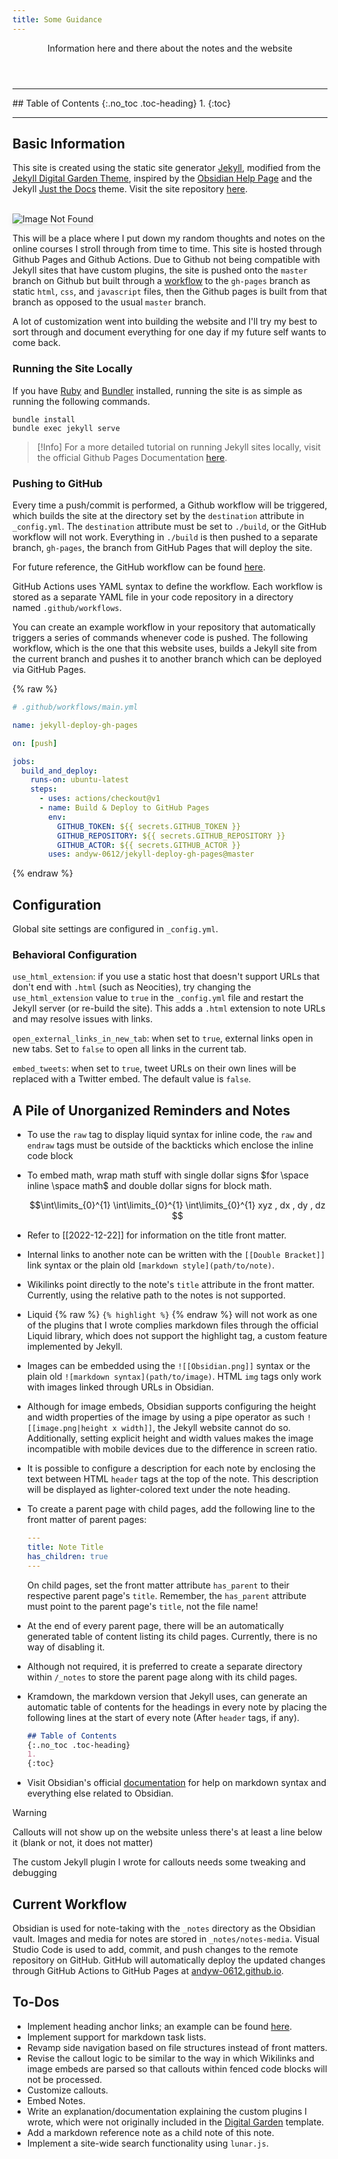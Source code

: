 ```yaml
---
title: Some Guidance
---
```

<header>
Information here and there about the notes and the website
</header>

<hr>
## Table of Contents
{:.no_toc .toc-heading}
1. 
{:toc}
<hr>

## Basic Information

This site is created using the static site generator [Jekyll](https://jekyllrb.com), modified from the [Jekyll Digital Garden Theme](https://github.com/maximevaillancourt/digital-garden-jekyll-template), inspired by the [Obsidian Help Page](https://help.obsidian.md) and the Jekyll [Just the Docs](https://github.com/just-the-docs/just-the-docs) theme. Visit the site repository [here](https://github.com/andyw-0612/andyw-0612.github.io). 

<br>
<img src="notes-media/homepage-sc.png" style="box-shadow:0 1px 2px rgba(0, 0, 0, 0.12), 0 3px 10px rgba(0, 0, 0, 0.08)" alt="Image Not Found">
<br>

This will be a place where I put down my random thoughts and notes on the online courses I stroll through from time to time. This site is hosted through Github Pages and Github Actions. Due to Github not being compatible with Jekyll sites that have custom plugins, the site is pushed onto the `master` branch on Github but built through a [workflow](https://github.com/andyw-0612/andyw-0612.github.io/blob/master/.github/workflows/main.yml) to the `gh-pages` branch as static `html`, `css`, and `javascript` files, then the Github pages is built from that branch as opposed to the usual `master` branch. 

A lot of customization went into building the website and I'll try my best to sort through and document everything for one day if my future self wants to come back.

### Running the Site Locally

If you have [Ruby](https://www.ruby-lang.org/en/) and [Bundler](https://bundler.io) installed, running the site is as simple as running the following commands. 

```shell
bundle install
bundle exec jekyll serve
```

> [!Info]
>  For a more detailed tutorial on running Jekyll sites locally, visit the official Github Pages Documentation [here](https://docs.github.com/en/pages/setting-up-a-github-pages-site-with-jekyll/testing-your-github-pages-site-locally-with-jekyll).
> 

### Pushing to GitHub

Every time a push/commit is performed, a Github workflow will be triggered, which builds the site at the directory set by the `destination` attribute in `_config.yml`. The `destination` attribute must be set to `./build`, or the GitHub workflow will not work. Everything in `./build` is then pushed to a separate branch, `gh-pages`, the branch from GitHub Pages that will deploy the site. 

For future reference, the GitHub workflow can be found [here](https://github.com/andyw-0612/jekyll-deploy-gh-pages). 

GitHub Actions uses YAML syntax to define the workflow. Each workflow is stored as a separate YAML file in your code repository in a directory named `.github/workflows`.

You can create an example workflow in your repository that automatically triggers a series of commands whenever code is pushed. The following workflow, which is the one that this website uses, builds a Jekyll site from the current branch and pushes it to another branch which can be deployed via GitHub Pages.

{% raw %}
```yaml
# .github/workflows/main.yml

name: jekyll-deploy-gh-pages

on: [push]

jobs: 
  build_and_deploy:
    runs-on: ubuntu-latest
    steps:
      - uses: actions/checkout@v1
      - name: Build & Deploy to GitHub Pages
        env: 
          GITHUB_TOKEN: ${{ secrets.GITHUB_TOKEN }}
          GITHUB_REPOSITORY: ${{ secrets.GITHUB_REPOSITORY }}
          GITHUB_ACTOR: ${{ secrets.GITHUB_ACTOR }}
        uses: andyw-0612/jekyll-deploy-gh-pages@master

```
{% endraw %}

## Configuration

Global site settings are configured in `_config.yml`. 

### Behavioral Configuration

`use_html_extension`: if you use a static host that doesn't support URLs that don't end with `.html` (such as Neocities), try changing the `use_html_extension` value to `true` in the `_config.yml` file and restart the Jekyll server (or re-build the site). This adds a `.html` extension to note URLs and may resolve issues with links.

`open_external_links_in_new_tab`: when set to `true`, external links open in new tabs. Set to `false` to open all links in the current tab.

`embed_tweets`: when set to `true`, tweet URLs on their own lines will be replaced with a Twitter embed. The default value is `false`.

## A Pile of Unorganized Reminders and Notes

- To use the `raw` tag to display liquid syntax for inline code, the `raw` and `endraw`  tags must be outside of the backticks which enclose the inline code block

- To embed math, wrap math stuff with single dollar signs $for \space inline \space math$ and double dollar signs for block math.

	$$\int\limits_{0}^{1} \int\limits_{0}^{1} \int\limits_{0}^{1} xyz , dx , dy , dz $$

- Refer to [[2022-12-22]] for information on the title front matter.

- Internal links to another note can be written with the `[[Double Bracket]]` link syntax or the plain old `[markdown style](path/to/note)`. 

- Wikilinks point directly to the note's `title` attribute in the front matter. Currently, using the relative path to the notes is not supported.

- Liquid {% raw %} `{% highlight %}` {% endraw %} will not work as one of the plugins that I wrote complies markdown files through the official Liquid library, which does not support the highlight tag, a custom feature implemented by Jekyll. 

- Images can be embedded using the `![[Obsidian.png]]` syntax or the plain old `![markdown syntax](path/to/image)`. HTML `img` tags only work with images linked through URLs in Obsidian. 

- Although for image embeds, Obsidian supports configuring the height and width properties of the image by using a pipe operator as such `![[image.png|height x width]]`, the Jekyll website cannot do so. Additionally, setting explicit height and width values makes the image incompatible with mobile devices due to the difference in screen ratio. 

- It is possible to configure a description for each note by enclosing the text between HTML `header` tags at the top of the note. This description will be displayed as lighter-colored text under the note heading.

- To create a parent page with child pages, add the following line to the front matter of parent pages:

	```yaml
	---
	title: Note Title
	has_children: true
	---
	```
	
	On child pages, set the front matter attribute `has_parent` to their respective parent page's `title`. Remember, the `has_parent` attribute must point to the parent page's `title`, not the file name!

- At the end of every parent page, there will be an automatically generated table of content listing its child pages. Currently, there is no way of disabling it.

- Although not required, it is preferred to create a separate directory within `/_notes` to store the parent page along with its child pages.

- Kramdown, the markdown version that Jekyll uses, can generate an automatic table of contents for the headings in every note by placing the following lines at the start of every note (After `header` tags, if any). 

	```markdown
	## Table of Contents
	{:.no_toc .toc-heading}
	1. 
	{:toc}
	```

- Visit Obsidian's official [documentation](https://help.obsidian.md/Obsidian/Index) for help on markdown syntax and everything else related to Obsidian.

> [!Warning]
> Callouts will not show up on the website unless there's at least a line below it (blank or not, it does not matter)
>
> The custom Jekyll plugin I wrote for callouts needs some tweaking and debugging

## Current Workflow

Obsidian is used for note-taking with the `_notes` directory as the Obsidian vault. Images and media for notes are stored in `_notes/notes-media`. Visual Studio Code is used to add, commit, and push changes to the remote repository on GitHub. GitHub will automatically deploy the updated changes through GitHub Actions to GitHub Pages at [andyw-0612.github.io](https://andyw-0612.github.io). 

## To-Dos

- Implement heading anchor links; an example can be found [here](https://github.com/allejo/jekyll-anchor-headings). 
- Implement support for markdown task lists.
- Revamp side navigation based on file structures instead of front matters.
- Revise the callout logic to be similar to the way in which Wikilinks and image embeds are parsed so that callouts within fenced code blocks will not be processed.
- Customize callouts.
- Embed Notes.
- Write an explanation/documentation explaining the custom plugins I wrote, which were not originally included in the [Digital Garden](https://github.com/maximevaillancourt/digital-garden-jekyll-template) template. 
- Add a markdown reference note as a child note of this note.
- Implement a site-wide search functionality using `lunar.js`.